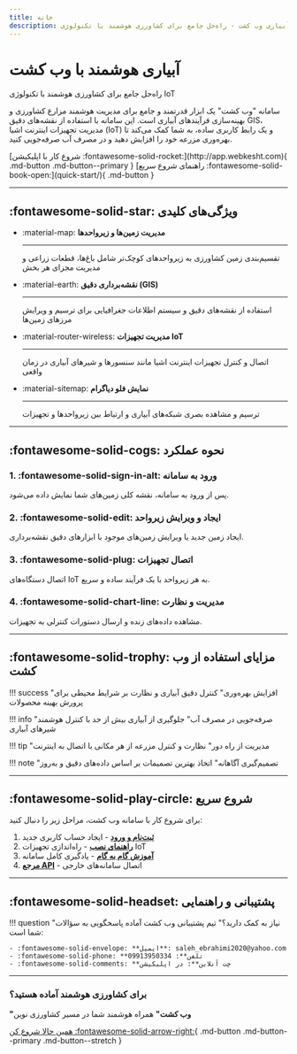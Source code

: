 ```yaml
---
title: خانه
description: سامانه هوشمند مدیریت و آبیاری وب کشت - راه‌حل جامع برای کشاورزی هوشمند با تکنولوژی IoT
---
```


<div class="hero-section" markdown="1">

#  آبیاری هوشمند با وب کشت

<p class="hero-subtitle">
راه‌حل جامع برای کشاورزی هوشمند با تکنولوژی IoT
</p>

سامانه "وب کشت" یک ابزار قدرتمند و جامع برای مدیریت هوشمند مزارع کشاورزی و بهینه‌سازی فرآیندهای آبیاری است. این سامانه با استفاده از نقشه‌های دقیق GIS، مدیریت تجهیزات اینترنت اشیا (IoT) و یک رابط کاربری ساده، به شما کمک می‌کند تا بهره‌وری مزرعه خود را افزایش دهید و در مصرف آب صرفه‌جویی کنید.

<div class="hero-actions" markdown="1">
[شروع کار با اپلیکیشن :fontawesome-solid-rocket:](http://app.webkesht.com){ .md-button .md-button--primary }
[راهنمای شروع سریع :fontawesome-solid-book-open:](quick-start/){ .md-button }
</div>

</div>

---

## :fontawesome-solid-star: ویژگی‌های کلیدی

<div class="grid cards" markdown>

-   :material-map: **مدیریت زمین‌ها و زیرواحدها**

    ---

    تقسیم‌بندی زمین کشاورزی به زیرواحدهای کوچک‌تر شامل باغ‌ها، قطعات زراعی و مدیریت مجزای هر بخش

-   :material-earth: **نقشه‌برداری دقیق (GIS)**

    ---

    استفاده از نقشه‌های دقیق و سیستم اطلاعات جغرافیایی برای ترسیم و ویرایش مرزهای زمین‌ها

-   :material-router-wireless: **مدیریت تجهیزات IoT**

    ---

    اتصال و کنترل تجهیزات اینترنت اشیا مانند سنسورها و شیرهای آبیاری در زمان واقعی

-   :material-sitemap: **نمایش فلو دیاگرام**

    ---

    ترسیم و مشاهده بصری شبکه‌های آبیاری و ارتباط بین زیرواحدها و تجهیزات

</div>

---

## :fontawesome-solid-cogs: نحوه عملکرد

<div class="workflow-steps" markdown>

### 1. :fontawesome-solid-sign-in-alt: ورود به سامانه
پس از ورود به سامانه، نقشه کلی زمین‌های شما نمایش داده می‌شود.

### 2. :fontawesome-solid-edit: ایجاد و ویرایش زیرواحد
ایجاد زمین جدید یا ویرایش زمین‌های موجود با ابزارهای دقیق نقشه‌برداری.

### 3. :fontawesome-solid-plug: اتصال تجهیزات
اتصال دستگاه‌های IoT به هر زیرواحد با یک فرآیند ساده و سریع.

### 4. :fontawesome-solid-chart-line: مدیریت و نظارت
مشاهده داده‌های زنده و ارسال دستورات کنترلی به تجهیزات.

</div>

---

## :fontawesome-solid-trophy: مزایای استفاده از وب کشت

<div class="benefits-grid" markdown>

!!! success "افزایش بهره‌وری"
    کنترل دقیق آبیاری و نظارت بر شرایط محیطی برای پرورش بهینه محصولات

!!! info "صرفه‌جویی در مصرف آب"
    جلوگیری از آبیاری بیش از حد با کنترل هوشمند شیرهای آبیاری

!!! tip "مدیریت از راه دور"
    نظارت و کنترل مزرعه از هر مکانی با اتصال به اینترنت

!!! note "تصمیم‌گیری آگاهانه"
    اتخاذ بهترین تصمیمات بر اساس داده‌های دقیق و به‌روز

</div>

---

## :fontawesome-solid-play-circle: شروع سریع

برای شروع کار با سامانه وب کشت، مراحل زیر را دنبال کنید:

<div class="quick-start-links" markdown>

1. **[ثبت‌نام و ورود](http://app.webkesht.com)** - ایجاد حساب کاربری جدید
2. **[راهنمای نصب](installation/)** - راه‌اندازی تجهیزات IoT
3. **[آموزش گام به گام](tutorials/)** - یادگیری کامل سامانه
4. **[مرجع API](api/)** - اتصال سامانه‌های خارجی

</div>

---

## :fontawesome-solid-headset: پشتیبانی و راهنمایی

!!! question "نیاز به کمک دارید؟"
    تیم پشتیبانی وب کشت آماده پاسخگویی به سؤالات شما است:
    
    - :fontawesome-solid-envelope: **ایمیل**: saleh_ebrahimi2020@yahoo.com
    - :fontawesome-solid-phone: **تلفن**: 09913950334
    - :fontawesome-solid-comments: **چت آنلاین**: در اپلیکیشن

---

<div class="footer-cta" markdown>

###  برای کشاورزی هوشمند آماده هستید؟

**"وب کشت"** همراه هوشمند شما در مسیر کشاورزی نوین

[   همین حالا شروع کن :fontawesome-solid-arrow-right:](http://app.webkesht.com){ .md-button .md-button--primary .md-button--stretch }

</div>